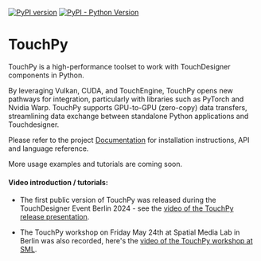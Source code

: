 [![PyPI version](https://badge.fury.io/py/touchpy.svg)](https://badge.fury.io/py/touchpy)
[![PyPI - Python Version](https://img.shields.io/pypi/pyversions/touchpy)](https://pypi.org/project/touchpy/)



# TouchPy
TouchPy is a high-performance toolset to work with TouchDesigner components in Python.

By leveraging Vulkan, CUDA, and TouchEngine, TouchPy opens new pathways for integration, particularly with libraries such as PyTorch and Nvidia Warp. TouchPy supports GPU-to-GPU (zero-copy) data transfers, streamlining data exchange between standalone Python applications and Touchdesigner.

Please refer to the project [Documentation](https://intentdev.github.io/touchpy/) for installation instructions, API and language reference.

More usage examples and tutorials are coming soon. 

#### Video introduction / tutorials:
- The first public version of TouchPy was released during the TouchDesigner Event Berlin 2024 - see the [video of the TouchPy release presentation](https://www.youtube.com/live/hxCsPlc6W-o?t=10315s).

- The TouchPy workshop on Friday May 24th at Spatial Media Lab in Berlin was also recorded, here's the [video of the TouchPy workshop at SML](https://www.youtube.com/watch?v=XDZkcEkWTOE).